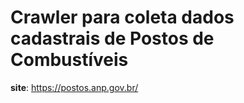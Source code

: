 # Crawler para coleta dados cadastrais de Postos de Combustíveis

**site**: https://postos.anp.gov.br/